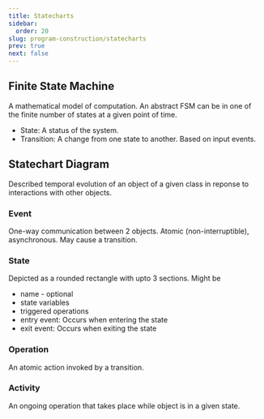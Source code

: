 ```yaml
---
title: Statecharts
sidebar:
  order: 20
slug: program-construction/statecharts
prev: true
next: false
---
```


## Finite State Machine

A mathematical model of computation. An abstract FSM can be in one of the finite number of states at a given point of time.
- State: A status of the system.
- Transition: A change from one state to another. Based on input events.

## Statechart Diagram

Described temporal evolution of an object of a given class in reponse to interactions with other objects.

### Event

One-way communication between 2 objects. Atomic (non-interruptible), asynchronous. May cause a transition.


### State

Depicted as a rounded rectangle with upto 3 sections. Might be 
- name - optional
- state variables
- triggered operations
- entry event: Occurs when entering the state
- exit event: Occurs when exiting the state

### Operation

An atomic action invoked by a transition.

### Activity

An ongoing operation that takes place while object is in a given state.
